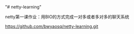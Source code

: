 "# netty-learning" 

netty第一课作业：用BIO的方式完成一对多或者多对多的聊天系统

https://github.com/bwyaosq/netty-learning.git